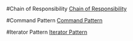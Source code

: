 #Chain of Responsibility
[Chain of Responsibility](https://github.com/evoltafreak/patterns/tree/master/source/DesignPatterns/src/DesignPatterns/Chain_Of_Responsibilty)

#Command Pattern
[Command Pattern](https://github.com/evoltafreak/patterns/tree/master/source/DesignPatterns/src/DesignPatterns/Command)

#Iterator Pattern
[Iterator Pattern](https://github.com/evoltafreak/patterns/tree/master/source/DesignPatterns/src/DesignPatterns/Iterator)
